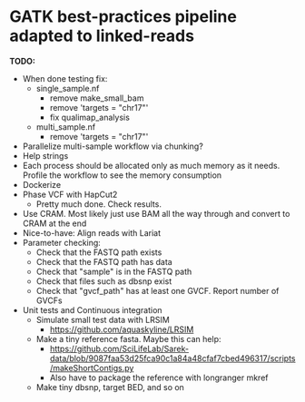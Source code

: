 
# GATK best-practices pipeline adapted to linked-reads


**TODO:**

* When done testing fix:
    * single_sample.nf
        * remove make_small_bam
        * remove 'targets = "chr17"'
        * fix qualimap_analysis
    * multi_sample.nf
        * remove 'targets = "chr17"'
* Parallelize multi-sample workflow via chunking?
* Help strings
* Each process should be allocated only as much memory as it needs. Profile the workflow to see the memory consumption
* Dockerize
* Phase VCF with HapCut2
    * Pretty much done. Check results.
* Use CRAM. Most likely just use BAM all the way through and convert to CRAM at the end
* Nice-to-have: Align reads with Lariat
* Parameter checking:
    * Check that the FASTQ path exists
    * Check that the FASTQ path has data
    * Check that "sample" is in the FASTQ path
    * Check that files such as dbsnp exist
    * Check that "gvcf_path" has at least one GVCF. Report number of GVCFs
* Unit tests and Continuous integration
    * Simulate small test data with LRSIM
        * https://github.com/aquaskyline/LRSIM
    * Make a tiny reference fasta. Maybe this can help:
        * https://github.com/SciLifeLab/Sarek-data/blob/9087faa53d25fca90c1a84a48cfaf7cbed496317/scripts/makeShortContigs.py
        * Also have to package the reference with longranger mkref
    * Make tiny dbsnp, target BED, and so on


